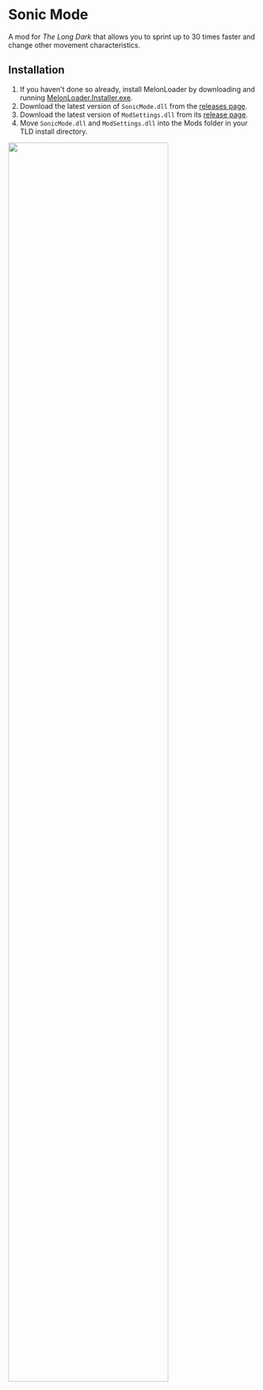 ﻿# Sonic Mode

A mod for *The Long Dark* that allows you to sprint up to 30 times faster and change other movement characteristics.

## Installation

1. If you haven't done so already, install MelonLoader by downloading and running [MelonLoader.Installer.exe](https://github.com/HerpDerpinstine/MelonLoader/releases/latest/download/MelonLoader.Installer.exe).
2. Download the latest version of `SonicMode.dll` from the [releases page](https://github.com/phaedrus3/SonicMode/releases).
3. Download the latest version of `ModSettings.dll` from its [release page](https://github.com/DigitalzombieTLD/ModSettings//releases).
4. Move `SonicMode.dll` and `ModSettings.dll` into the Mods folder in your TLD install directory.
<img src="https://github.com/Phaedrus3/ModListJson/raw/main/lsonicmode.png" width="80%">
